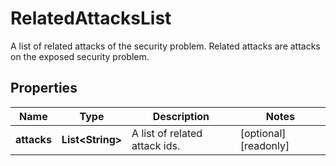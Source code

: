 

# RelatedAttacksList

A list of related attacks of the security problem.   Related attacks are attacks on the exposed security problem.

## Properties

| Name | Type | Description | Notes |
|------------ | ------------- | ------------- | -------------|
|**attacks** | **List&lt;String&gt;** | A list of related attack ids. |  [optional] [readonly] |



